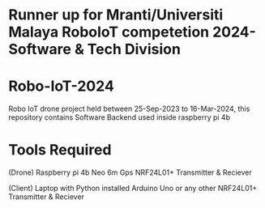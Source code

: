 # Runner up for Mranti/Universiti Malaya RoboIoT competetion 2024- Software & Tech Division

# Robo-IoT-2024
Robo IoT drone project held between 25-Sep-2023 to 16-Mar-2024, this repository contains Software Backend used inside raspberry pi 4b

# Tools Required
(Drone)
Raspberry pi 4b 
Neo 6m Gps
NRF24L01+ Transmitter & Reciever


(Client)
Laptop with Python installed
Arduino Uno or any other
NRF24L01+ Transmitter & Reciever



